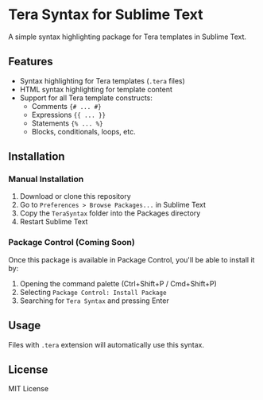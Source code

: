 # Tera Syntax for Sublime Text

A simple syntax highlighting package for Tera templates in Sublime Text.

## Features

- Syntax highlighting for Tera templates (`.tera` files)
- HTML syntax highlighting for template content
- Support for all Tera template constructs:
  - Comments `{# ... #}`
  - Expressions `{{ ... }}`
  - Statements `{% ... %}`
  - Blocks, conditionals, loops, etc.

## Installation

### Manual Installation

1. Download or clone this repository
2. Go to `Preferences > Browse Packages...` in Sublime Text
3. Copy the `TeraSyntax` folder into the Packages directory
4. Restart Sublime Text

### Package Control (Coming Soon)

Once this package is available in Package Control, you'll be able to install it by:

1. Opening the command palette (Ctrl+Shift+P / Cmd+Shift+P)
2. Selecting `Package Control: Install Package`
3. Searching for `Tera Syntax` and pressing Enter

## Usage

Files with `.tera` extension will automatically use this syntax.

## License

MIT License
